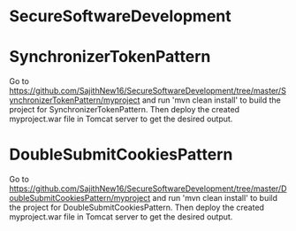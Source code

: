 # SecureSoftwareDevelopment


# SynchronizerTokenPattern
Go to https://github.com/SajithNew16/SecureSoftwareDevelopment/tree/master/SynchronizerTokenPattern/myproject and run 'mvn clean install' to build the project for SynchronizerTokenPattern. Then deploy the created myproject.war file in Tomcat server to get the desired output.

# DoubleSubmitCookiesPattern
Go to https://github.com/SajithNew16/SecureSoftwareDevelopment/tree/master/DoubleSubmitCookiesPattern/myproject and run 'mvn clean install' to build the project for DoubleSubmitCookiesPattern. Then deploy the created myproject.war file in Tomcat server to get the desired output.
